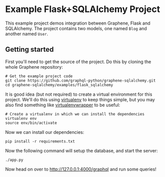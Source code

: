 Example Flask+SQLAlchemy Project
================================

This example project demos integration between Graphene, Flask and SQLAlchemy. The project contains two models, one named `Blog` and another named `User`.

[](https://github.com/graphql-python/graphene-sqlalchemy/tree/master/examples/flask_sqlalchemy#getting-started)Getting started
------------------------------------------------------------------------------------------------------------------------------

First you'll need to get the source of the project. Do this by cloning the whole Graphene repository:

```source-shell
# Get the example project code
git clone https://github.com/graphql-python/graphene-sqlalchemy.git
cd graphene-sqlalchemy/examples/flask_sqlalchemy
```

It is good idea (but not required) to create a virtual environment for this project. We'll do this using [virtualenv](http://docs.python-guide.org/en/latest/dev/virtualenvs/) to keep things simple, but you may also find something like [virtualenvwrapper](https://virtualenvwrapper.readthedocs.org/en/latest/) to be useful:

```source-shell
# Create a virtualenv in which we can install the dependencies
virtualenv env
source env/bin/activate
```

Now we can install our dependencies:

```source-shell
pip install -r requirements.txt
```

Now the following command will setup the database, and start the server:

```source-shell
./app.py

```

Now head on over to <http://127.0.0.1:4000/graphql> and run some queries!